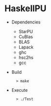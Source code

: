 HaskellPU
=========

* Dependencies
  * StarPU
  * CuBlas
  * BLAS
  * Lapack
  * ghc
  * hsc2hs
  * gcc

* Build

        > make

* Execute

        > ./Test
